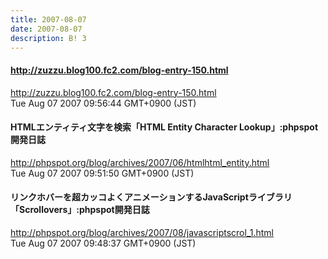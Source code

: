 ```yaml
---
title: 2007-08-07
date: 2007-08-07
description: B! 3
---
```


#### http://zuzzu.blog100.fc2.com/blog-entry-150.html
http://zuzzu.blog100.fc2.com/blog-entry-150.html<br>
Tue Aug 07 2007 09:56:44 GMT+0900 (JST)<br>


#### HTMLエンティティ文字を検索「HTML Entity Character Lookup」:phpspot開発日誌
http://phpspot.org/blog/archives/2007/06/htmlhtml_entity.html<br>
Tue Aug 07 2007 09:51:50 GMT+0900 (JST)<br>


#### リンクホバーを超カッコよくアニメーションするJavaScriptライブラリ「Scrollovers」:phpspot開発日誌
http://phpspot.org/blog/archives/2007/08/javascriptscrol_1.html<br>
Tue Aug 07 2007 09:48:37 GMT+0900 (JST)<br>


